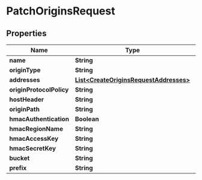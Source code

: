

# PatchOriginsRequest


## Properties

| Name | Type | Description | Notes |
|------------ | ------------- | ------------- | -------------|
|**name** | **String** |  |  [optional] |
|**originType** | **String** |  |  [optional] |
|**addresses** | [**List&lt;CreateOriginsRequestAddresses&gt;**](CreateOriginsRequestAddresses.md) |  |  [optional] |
|**originProtocolPolicy** | **String** |  |  [optional] |
|**hostHeader** | **String** |  |  [optional] |
|**originPath** | **String** |  |  [optional] |
|**hmacAuthentication** | **Boolean** |  |  [optional] |
|**hmacRegionName** | **String** |  |  [optional] |
|**hmacAccessKey** | **String** |  |  [optional] |
|**hmacSecretKey** | **String** |  |  [optional] |
|**bucket** | **String** |  |  [optional] |
|**prefix** | **String** |  |  [optional] |



